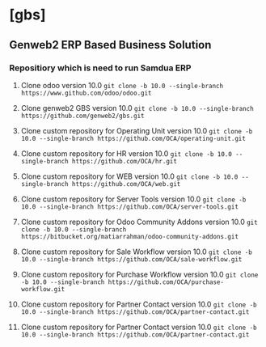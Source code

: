 # [gbs]
## Genweb2 ERP Based Business Solution

### Repositiory which is need to run Samdua ERP

1. Clone odoo version 10.0
``` git clone -b 10.0 --single-branch https://www.github.com/odoo/odoo.git ```

2. Clone genweb2 GBS version 10.0
``` git clone -b 10.0 --single-branch https://github.com/genweb2/gbs.git ```


3. Clone custom repository for Operating Unit version 10.0
``` git clone -b 10.0 --single-branch https://github.com/OCA/operating-unit.git ```

4. Clone custom repository for HR version 10.0
``` git clone -b 10.0 --single-branch https://github.com/OCA/hr.git ```


5. Clone custom repository for WEB version 10.0
``` git clone -b 10.0 --single-branch https://github.com/OCA/web.git ```

6. Clone custom repository for Server Tools version 10.0
``` git clone -b 10.0 --single-branch https://github.com/OCA/server-tools.git ```

7. Clone custom repository for Odoo Community Addons version 10.0
``` git clone -b 10.0 --single-branch https://bitbucket.org/matiarrahman/odoo-community-addons.git ```

8. Clone custom repository for Sale Workflow version 10.0
``` git clone -b 10.0 --single-branch https://github.com/OCA/sale-workflow.git ```

9. Clone custom repository for Purchase Workflow version 10.0
``` git clone -b 10.0 --single-branch https://github.com/OCA/purchase-workflow.git ```

10. Clone custom repository for Partner Contact version 10.0
``` git clone -b 10.0 --single-branch https://github.com/OCA/partner-contact.git ```

11. Clone custom repository for Partner Contact version 10.0
``` git clone -b 10.0 --single-branch https://github.com/OCA/partner-contact.git ```

